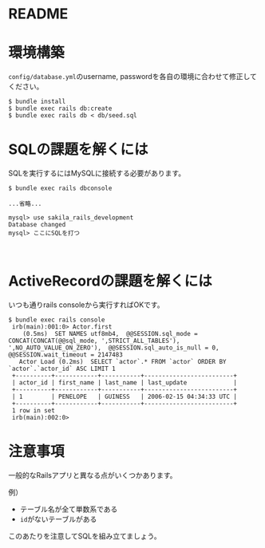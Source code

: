 # README

# 環境構築
`config/database.yml`のusername, passwordを各自の環境に合わせて修正してください。

```
$ bundle install
$ bundle exec rails db:create
$ bundle exec rails db < db/seed.sql 
```

# SQLの課題を解くには
SQLを実行するにはMySQLに接続する必要があります。
```
$ bundle exec rails dbconsole

...省略...

mysql> use sakila_rails_development
Database changed
mysql> ここにSQLを打つ

 
```

# ActiveRecordの課題を解くには
いつも通りrails consoleから実行すればOKです。
```
$ bundle exec rails console
 irb(main):001:0> Actor.first
    (0.5ms)  SET NAMES utf8mb4,  @@SESSION.sql_mode = CONCAT(CONCAT(@@sql_mode, ',STRICT_ALL_TABLES'), ',NO_AUTO_VALUE_ON_ZERO'),  @@SESSION.sql_auto_is_null = 0, @@SESSION.wait_timeout = 2147483
   Actor Load (0.2ms)  SELECT `actor`.* FROM `actor` ORDER BY `actor`.`actor_id` ASC LIMIT 1
 +----------+------------+-----------+-------------------------+
 | actor_id | first_name | last_name | last_update             |
 +----------+------------+-----------+-------------------------+
 | 1        | PENELOPE   | GUINESS   | 2006-02-15 04:34:33 UTC |
 +----------+------------+-----------+-------------------------+
 1 row in set
 irb(main):002:0> 

```

# 注意事項
一般的なRailsアプリと異なる点がいくつかあります。

例）
- テーブル名が全て単数系である
- `id`がないテーブルがある

このあたりを注意してSQLを組み立てましょう。
